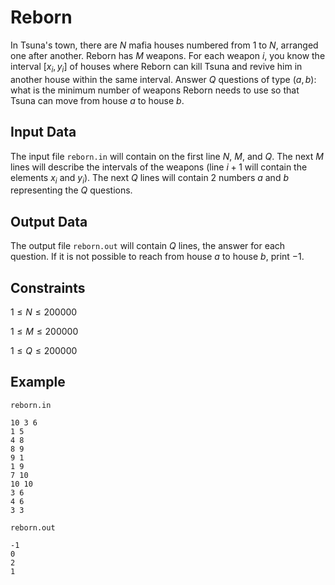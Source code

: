# Reborn

In Tsuna's town, there are $N$ mafia houses numbered from $1$ to $N$, arranged one after another. Reborn has $M$ weapons. For each weapon $i$, you know the interval $[x_i, y_i]$ of houses where Reborn can kill Tsuna and revive him in another house within the same interval. Answer $Q$ questions of type $(a, b)$: what is the minimum number of weapons Reborn needs to use so that Tsuna can move from house $a$ to house $b$.

## Input Data

The input file `reborn.in` will contain on the first line $N$, $M$, and $Q$. The next $M$ lines will describe the intervals of the weapons (line $i + 1$ will contain the elements $x_i$ and $y_i$). The next $Q$ lines will contain 2 numbers $a$ and $b$ representing the $Q$ questions.

## Output Data

The output file `reborn.out` will contain $Q$ lines, the answer for each question. If it is not possible to reach from house $a$ to house $b$, print $-1$.

## Constraints

$1 \leq N \leq 200000$

$1 \leq M \leq 200000$

$1 \leq Q \leq 200000$

## Example

`reborn.in`

```plaintext
10 3 6
1 5
4 8
8 9
9 1
1 9
7 10
10 10
3 6
4 6
3 3
```

`reborn.out`

```plaintext
-1
0
2
1
```